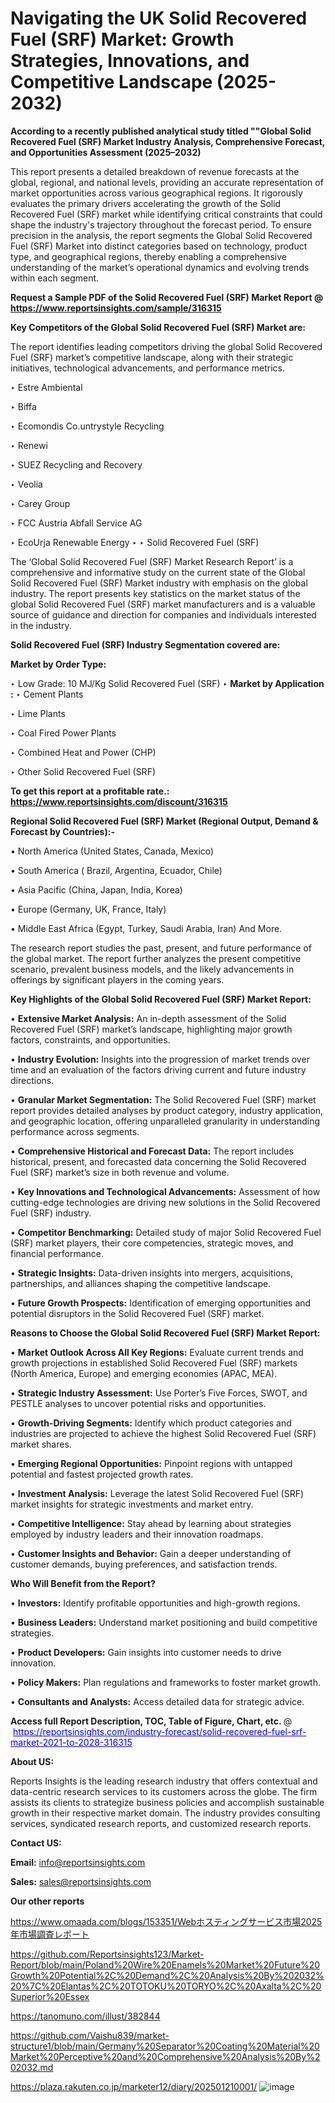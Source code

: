# Navigating the UK Solid Recovered Fuel (SRF) Market: Growth Strategies, Innovations, and Competitive Landscape (2025-2032)

<strong>According to a recently published analytical study titled ""Global Solid Recovered Fuel (SRF) Market Industry Analysis, Comprehensive Forecast, and Opportunities Assessment (2025–2032)</strong>

This report presents a detailed breakdown of revenue forecasts at the global, regional, and national levels, providing an accurate representation of market opportunities across various geographical regions. It rigorously evaluates the primary drivers accelerating the growth of the Solid Recovered Fuel (SRF) market while identifying critical constraints that could shape the industry's trajectory throughout the forecast period. To ensure precision in the analysis, the report segments the Global Solid Recovered Fuel (SRF) Market into distinct categories based on technology, product type, and geographical regions, thereby enabling a comprehensive understanding of the market’s operational dynamics and evolving trends within each segment.

<strong>Request a Sample PDF of the Solid Recovered Fuel (SRF) Market Report </strong><strong>@<a href=https://www.reportsinsights.com/sample/316315 style=color:#0000ff;> https://www.reportsinsights.com/sample/316315</a></strong></font>

<strong>Key Competitors of the Global Solid Recovered Fuel (SRF) Market are:</strong>

The report identifies leading competitors driving the global Solid Recovered Fuel (SRF) market’s competitive landscape, along with their strategic initiatives, technological advancements, and performance metrics.

‣ Estre Ambiental

‣ Biffa

‣ Ecomondis
 Co.untrystyle Recycling

‣ Renewi

‣ SUEZ Recycling and Recovery

‣ Veolia

‣ Carey Group

‣ FCC Austria Abfall Service AG

‣ EcoUrja Renewable Energy
‣ 
‣ Solid Recovered Fuel (SRF)

The ‘Global Solid Recovered Fuel (SRF) Market Research Report’ is a comprehensive and informative study on the current state of the Global Solid Recovered Fuel (SRF) Market industry with emphasis on the global industry. The report presents key statistics on the market status of the global Solid Recovered Fuel (SRF) market manufacturers and is a valuable source of guidance and direction for companies and individuals interested in the industry.

<strong>Solid Recovered Fuel (SRF) Industry Segmentation covered are:</strong>

<strong>Market by Order Type: </strong>

‣ Low Grade: 10 MJ/Kg
Solid Recovered Fuel (SRF)
‣ 
<strong>Market by Application :</strong>
‣ Cement Plants

‣ Lime Plants

‣ Coal Fired Power Plants

‣ Combined Heat and Power (CHP)

‣ Other
Solid Recovered Fuel (SRF)

<strong>To get this report at a profitable rate.: <a href=https://www.reportsinsights.com/discount/316315 style=color:#0000ff;>https://www.reportsinsights.com/discount/316315</a></strong></font>

<strong>Regional Solid Recovered Fuel (SRF) Market (Regional Output, Demand &amp; Forecast by Countries):-</strong>

• North America (United States, Canada, Mexico)

• South America ( Brazil, Argentina, Ecuador, Chile)

• Asia Pacific (China, Japan, India, Korea)

• Europe (Germany, UK, France, Italy)

• Middle East Africa (Egypt, Turkey, Saudi Arabia, Iran) And More.

The research report studies the past, present, and future performance of the global market. The report further analyzes the present competitive scenario, prevalent business models, and the likely advancements in offerings by significant players in the coming years.

<strong>Key Highlights of the Global Solid Recovered Fuel (SRF) Market Report:</strong>

• <strong>Extensive Market Analysis:</strong> An in-depth assessment of the Solid Recovered Fuel (SRF) market’s landscape, highlighting major growth factors, constraints, and opportunities.

• <strong>Industry Evolution:</strong> Insights into the progression of market trends over time and an evaluation of the factors driving current and future industry directions.

• <strong>Granular Market Segmentation:</strong> The Solid Recovered Fuel (SRF) market report provides detailed analyses by product category, industry application, and geographic location, offering unparalleled granularity in understanding performance across segments.

• <strong>Comprehensive Historical and Forecast Data:</strong> The report includes historical, present, and forecasted data concerning the Solid Recovered Fuel (SRF) market’s size in both revenue and volume.

• <strong>Key Innovations and Technological Advancements:</strong> Assessment of how cutting-edge technologies are driving new solutions in the Solid Recovered Fuel (SRF) industry.

• <strong>Competitor Benchmarking:</strong> Detailed study of major Solid Recovered Fuel (SRF) market players, their core competencies, strategic moves, and financial performance.

• <strong>Strategic Insights:</strong> Data-driven insights into mergers, acquisitions, partnerships, and alliances shaping the competitive landscape.

• <strong>Future Growth Prospects:</strong> Identification of emerging opportunities and potential disruptors in the Solid Recovered Fuel (SRF) market.

<strong>Reasons to Choose the Global Solid Recovered Fuel (SRF) Market Report:</strong>

• <strong>Market Outlook Across All Key Regions:</strong> Evaluate current trends and growth projections in established Solid Recovered Fuel (SRF) markets (North America, Europe) and emerging economies (APAC, MEA).

• <strong>Strategic Industry Assessment:</strong> Use Porter’s Five Forces, SWOT, and PESTLE analyses to uncover potential risks and opportunities.

• <strong>Growth-Driving Segments:</strong> Identify which product categories and industries are projected to achieve the highest Solid Recovered Fuel (SRF) market shares.

• <strong>Emerging Regional Opportunities:</strong> Pinpoint regions with untapped potential and fastest projected growth rates.

• <strong>Investment Analysis:</strong> Leverage the latest Solid Recovered Fuel (SRF) market insights for strategic investments and market entry.

• <strong>Competitive Intelligence:</strong> Stay ahead by learning about strategies employed by industry leaders and their innovation roadmaps.

• <strong>Customer Insights and Behavior:</strong> Gain a deeper understanding of customer demands, buying preferences, and satisfaction trends.

<strong>Who Will Benefit from the Report?</strong>

• <strong>Investors:</strong> Identify profitable opportunities and high-growth regions.

• <strong>Business Leaders:</strong> Understand market positioning and build competitive strategies.

• <strong>Product Developers:</strong> Gain insights into customer needs to drive innovation.

• <strong>Policy Makers:</strong> Plan regulations and frameworks to foster market growth.

• <strong>Consultants and Analysts:</strong> Access detailed data for strategic advice.
</ul>
<strong>Access full Report Description, TOC, Table of Figure, Chart, etc. </strong>@  <a href=https://reportsinsights.com/industry-forecast/solid-recovered-fuel-srf-market-2021-to-2028-316315 style=color:#0000ff;>https://reportsinsights.com/industry-forecast/solid-recovered-fuel-srf-market-2021-to-2028-316315</a></font>

<strong><strong>About US</strong>:</strong>

Reports Insights is the leading research industry that offers contextual and data-centric research services to its customers across the globe. The firm assists its clients to strategize business policies and accomplish sustainable growth in their respective market domain. The industry provides consulting services, syndicated research reports, and customized research reports.

<strong>Contact US:</strong>

<p class=""""><b>Email:</b> <a href=mailto:info@reportsinsights.com>info@reportsinsights.com</a></p>
<p class=""""><b>Sales:</b> <a href=mailto:sales@reportsinsights.com>sales@reportsinsights.com</a></p>

<strong>Our other reports</strong>

<a href=https://www.omaada.com/blogs/153351/Webホスティングサービス市場2025年市場調査レポート>https://www.omaada.com/blogs/153351/Webホスティングサービス市場2025年市場調査レポート</a>

<a href=https://github.com/Reportsinsights123/Market-Report/blob/main/Poland%20Wire%20Enamels%20Market%20Future%20Growth%20Potential%2C%20Demand%2C%20Analysis%20By%202032%20%7C%20Elantas%2C%20TOTOKU%20TORYO%2C%20Axalta%2C%20Superior%20Essex>https://github.com/Reportsinsights123/Market-Report/blob/main/Poland%20Wire%20Enamels%20Market%20Future%20Growth%20Potential%2C%20Demand%2C%20Analysis%20By%202032%20%7C%20Elantas%2C%20TOTOKU%20TORYO%2C%20Axalta%2C%20Superior%20Essex</a>

<a href=https://tanomuno.com/illust/382844>https://tanomuno.com/illust/382844</a>

<a href=https://github.com/Vaishu839/market-structure1/blob/main/Germany%20Separator%20Coating%20Material%20Market%20Perceptive%20and%20Comprehensive%20Analysis%20By%202032.md>https://github.com/Vaishu839/market-structure1/blob/main/Germany%20Separator%20Coating%20Material%20Market%20Perceptive%20and%20Comprehensive%20Analysis%20By%202032.md</a>

<a href=https://plaza.rakuten.co.jp/marketer12/diary/202501210001/>https://plaza.rakuten.co.jp/marketer12/diary/202501210001/</a>
![image](https://github.com/user-attachments/assets/ff3bf3a5-af5c-4819-9123-855009bf02d4)
